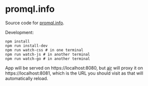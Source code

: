 # promql.info

Source code for [promql.info](https://promql.info).

Development:

```shell
npm install
npm run install-dev
npm run watch-css # in one terminal
npm run watch-js # in another terminal
npm run watch-go # in another terminal
```

App will be served on https://localhost:8080, but [air](github.com/air-verse/air) will proxy it on https://localhost:8081, which is the URL you should visit as that will automatically reload.